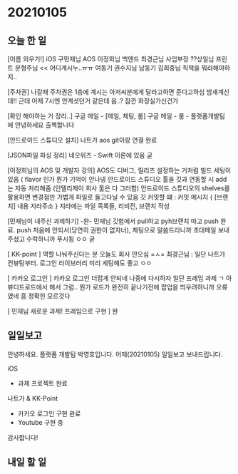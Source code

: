 # 20210105
## 오늘 한 일
[이름 외우기!]
iOS 구민재님
AOS 이정희님
백엔드 최경근님
사업부장 ??상일님
프린트 문형주님 << 어디계시누..ㅠㅠ
여동기 권수지님
남동기 김희중님
직책을 뭐라해야하지..


[주차권]
나갈때 주차권은 1층에 계시는 아저씨분에게 달라고하면 준다고하심
밤새계신데!! 근데 어제 7시엔 안계셧던거 같은데 음..? 잠깐 화장실가신건가


[확인 해야하는 거 정리..]
구글 메일 - [메일, 체팅, 룸]
구글 메일 - 룸 - 플랫폼개발팀 에 안녕하세요 출첵합니다


[안드로이드 스튜디오 설치]
나트가 aos git이랑 연결 완료


[JSON파일 파싱 정리]
네오위즈 - Swift 이론에 있음 굳


[이정희님의 AOS 및 개발자 강의]
AOS도 디버그, 릴리즈 설정하는 거처럼 빌드 세팅이 있음 ( flavor 인가 뭔가 기억이 안나넹 
안드로이드 스튜디오 툴을 깃과 연동할 시 add는 자동 처리해줌 (인텔리제이 회사 툴은 다 그러함)
안드로이드 스튜디오의 shelves를 활용하면 변경점만 가볍게 파일로 들고다닐 수 있음
깃 커밋할 떄 :
커밋 메시지 {
[브랜치] 내용
지라주소 }
지라에는 파일 목록들, 리비전, 브랜치 작성


[민재님이 내주신 과제하기]
-완-
민재님 깃헙에서 pull하고 pyh브랜치 따고 push 완료.
push 처음에 안되서(당연히 권한이 없자너), 체팅으로 말씀드리니까
초대메일 보내주셨고 수락하니까 푸시됨 ㅇㅇ 굳


[ KK-point ]
역할 나눠주신다는 분 오늘도 회사 안오심 =ㅅ=
최경근님 : 일단 나트가 컨뷰팅부터. 로그인 라이브러리 미리 세팅해도 좋고 ㅇㅇ

[ 카카오 로그인 ]
카카오 로그인 더럽게 안되네 나중에 다시하자 일단 프레임 과제 ㄱ
아 뷰디드로드에서 해서 그럼..  뭔가 로드가 완전히 끝나기전에 팝업을 띄우려하니까 오류였네 흠 정확힌 모르것다

[ 민재님 새로운 과제! 프레임으로 구현 ]
완


## 일일보고
안녕하세요. 플랫폼 개발팀 박영호입니다.
어제(20210105) 일일보고 보내드립니다.

iOS
 - 과제 프로젝트 완료

나트가 & KK-Point
 - 카카오 로그인 구현 완료
 - Youtube 구현 중

감사합니다!

## 내일 할 일


